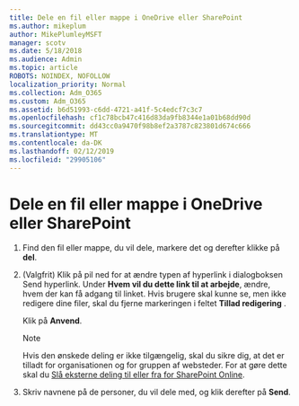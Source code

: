 ```yaml
---
title: Dele en fil eller mappe i OneDrive eller SharePoint
ms.author: mikeplum
author: MikePlumleyMSFT
manager: scotv
ms.date: 5/18/2018
ms.audience: Admin
ms.topic: article
ROBOTS: NOINDEX, NOFOLLOW
localization_priority: Normal
ms.collection: Adm_O365
ms.custom: Adm_O365
ms.assetid: b6d51993-c6dd-4721-a41f-5c4edcf7c3c7
ms.openlocfilehash: cf1c78bcb47c416d83da9fb8344e1a01b68dd90d
ms.sourcegitcommit: dd43cc0a9470f98b8ef2a3787c823801d674c666
ms.translationtype: MT
ms.contentlocale: da-DK
ms.lasthandoff: 02/12/2019
ms.locfileid: "29905106"
---
```

# <a name="share-a-file-or-folder-in-onedrive-or-sharepoint"></a>Dele en fil eller mappe i OneDrive eller SharePoint

1. Find den fil eller mappe, du vil dele, markere det og derefter klikke på **del**.
    
2. (Valgfrit) Klik på pil ned for at ændre typen af hyperlink i dialogboksen Send hyperlink. Under **Hvem vil du dette link til at arbejde**, ændre, hvem der kan få adgang til linket. Hvis brugere skal kunne se, men ikke redigere dine filer, skal du fjerne markeringen i feltet **Tillad redigering** . 
    
    Klik på **Anvend**.
    
    > [!NOTE]
    > Hvis den ønskede deling er ikke tilgængelig, skal du sikre dig, at det er tilladt for organisationen og for gruppen af websteder. For at gøre dette skal du [Slå eksterne deling til eller fra for SharePoint Online](https://go.microsoft.com/fwlink/?linkid=866426). 
  
3. Skriv navnene på de personer, du vil dele med, og klik derefter på **Send**.
    

